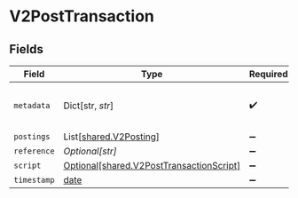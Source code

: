 # V2PostTransaction


## Fields

| Field                                                                                      | Type                                                                                       | Required                                                                                   | Description                                                                                | Example                                                                                    |
| ------------------------------------------------------------------------------------------ | ------------------------------------------------------------------------------------------ | ------------------------------------------------------------------------------------------ | ------------------------------------------------------------------------------------------ | ------------------------------------------------------------------------------------------ |
| `metadata`                                                                                 | Dict[str, *str*]                                                                           | :heavy_check_mark:                                                                         | N/A                                                                                        | {<br/>"admin": "true"<br/>}                                                                |
| `postings`                                                                                 | List[[shared.V2Posting](../../models/shared/v2posting.md)]                                 | :heavy_minus_sign:                                                                         | N/A                                                                                        |                                                                                            |
| `reference`                                                                                | *Optional[str]*                                                                            | :heavy_minus_sign:                                                                         | N/A                                                                                        | ref:001                                                                                    |
| `script`                                                                                   | [Optional[shared.V2PostTransactionScript]](../../models/shared/v2posttransactionscript.md) | :heavy_minus_sign:                                                                         | N/A                                                                                        |                                                                                            |
| `timestamp`                                                                                | [date](https://docs.python.org/3/library/datetime.html#date-objects)                       | :heavy_minus_sign:                                                                         | N/A                                                                                        |                                                                                            |